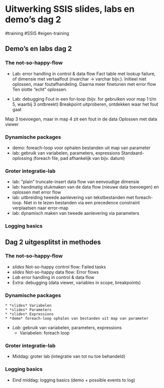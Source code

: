# Uitwerking SSIS slides, labs en demo’s dag 2
#training #SSIS #eigen-training
## Demo’s en labs dag 2
### The not-so-happy-flow
- Lab: error handling in control & data flow
Fact table met lookup failure, of dimensie met vertaalfout (nvarchar -> varchar bijv.).
Initieel niet oplossen, maar foutafhandeling.
Daarna meer finetunen met error flow
Ten slotte “echt” oplossen.

- Lab: debugging
Fout in een for-loop (bijv. for gebruiken voor map 1 t/m 5, waarbij 3 ontbreekt)
Breakpoint uitproberen, ontdekken waar het fout gaat

Map 3 toevoegen, maar in map 4 zit een fout in de data
Oplossen met data viewer

### Dynamische packages
- demo: foreach-loop voor ophalen bestanden uit map van parameter
- lab: gebruik van variabelen, parameters, expressions
Standaard-oplossing (foreach file, pad afhankelijk van bijv. datum)

### Groter integratie-lab
- lab: “plain” truncate-insert data flow van eenvoudige dimensie
- lab: handmatig stukmaken van de data flow (nieuwe data toevoegen) en oplossen met error flow
- lab: uitbreiding tweede aanlevering van tekstbestanden met foreach-loop. Niet in te lezen bestanden via een precedence constraint verplaatsen naar error-map
- lab: dynamisch maken van tweede aanlevering via parameters

### Logging basics




## Dag 2 uitgesplitst in methodes

### The not-so-happy-flow
* *slides* Not-so-happy control flow: Failed tasks
* *slides* Not-so-happy data flow: Error flows
* *Lab* error handling in control & data flow
* Extra: debugging (data viewer, variables in scope, breakpoints)

### Dynamische packages
	* *slides* Variabelen
	* *slides* Parameters
	* *slides* Expressions
	* *demo* foreach-loop ophalen van bestanden uit map van parameter
* *Lab*: gebruik van variabelen, parameters, expressions
	* Variabelen: foreach loop

### Groter integratie-lab
* Middag: groter lab (integratie van tot nu toe behandeld)

### Logging basics
* Eind middag: logging basics (demo + possible events to log)